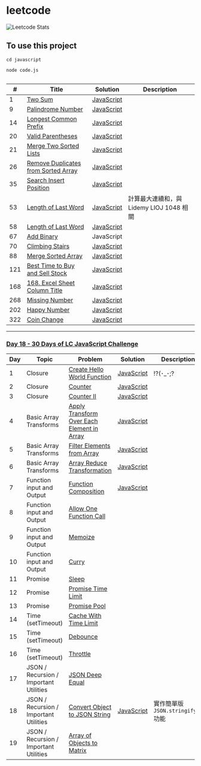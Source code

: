 # leetcode

![Leetcode Stats](https://leetcode.card.workers.dev/?username=roroiii&theme=unicorn&extension=activity)

## To use this project

`cd javascript`

`node code.js`

##

| #   | Title                                                                                                                 | Solution                                                                      | Description                              |
| --- | --------------------------------------------------------------------------------------------------------------------- | ----------------------------------------------------------------------------- | ---------------------------------------- |
| 1   | [Two Sum](https://leetcode.com/problems/two-sum/description/)                                                         | [JavaScript](https://github.com/roroiii/leetcode/blob/main/javascript/001.js) |
| 9   | [Palindrome Number](https://leetcode.com/problems/palindrome-number/description/)                                     | [JavaScript](https://github.com/roroiii/leetcode/blob/main/javascript/009.js) |
| 14  | [Longest Common Prefix](https://leetcode.com/problems/longest-common-prefix/description/)                             | [JavaScript](https://github.com/roroiii/leetcode/blob/main/javascript/014.js) |
| 20  | [Valid Parentheses](https://leetcode.com/problems/valid-parentheses/description/)                                     | [JavaScript](https://github.com/roroiii/leetcode/blob/main/javascript/020.js) |
| 21  | [Merge Two Sorted Lists](https://leetcode.com/problems/merge-two-sorted-lists/description/)                           | [JavaScript](https://github.com/roroiii/leetcode/blob/main/javascript/021.js) |
| 26  | [Remove Duplicates from Sorted Array](https://leetcode.com/problems/remove-duplicates-from-sorted-array/description/) | [JavaScript](https://github.com/roroiii/leetcode/blob/main/javascript/026.js) |
| 35  | [Search Insert Position](https://leetcode.com/problems/search-insert-position/description/)                           | [JavaScript](https://github.com/roroiii/leetcode/blob/main/javascript/035.js) |
| 53  | [Length of Last Word](https://leetcode.com/problems/length-of-last-word/description/)                                 | [JavaScript](https://github.com/roroiii/leetcode/blob/main/javascript/053.js) | 計算最大連續和，與 Lidemy LIOJ 1048 相關 |
| 58  | [Length of Last Word](https://leetcode.com/problems/length-of-last-word/description/)                                 | [JavaScript](https://github.com/roroiii/leetcode/blob/main/javascript/058.js) |
| 67  | [Add Binary](https://leetcode.com/problems/length-of-last-word/description/)                                          | JavaScript                                                                    |
| 70  | [Climbing Stairs](https://leetcode.com/problems/climbing-stairs/description/)                                         | [JavaScript](https://github.com/roroiii/leetcode/blob/main/javascript/070.js) |
| 88  | [Merge Sorted Array](https://leetcode.com/problems/merge-sorted-array/)                                               | [JavaScript](https://github.com/roroiii/leetcode/blob/main/javascript/088.js) |
| 121 | [Best Time to Buy and Sell Stock](https://leetcode.com/problems/best-time-to-buy-and-sell-stock/)                     | [JavaScript](https://github.com/roroiii/leetcode/blob/main/javascript/121.js) |
| 168 | [168. Excel Sheet Column Title](https://leetcode.com/problems/best-time-to-buy-and-sell-stock/)                       | [JavaScript](https://github.com/roroiii/leetcode/blob/main/javascript/168.js) |
| 268 | [Missing Number](https://leetcode.com/problems/missing-number/description/)                                           | [JavaScript](https://github.com/roroiii/leetcode/blob/main/javascript/268.js) |
| 202 | [Happy Number](https://leetcode.com/problems/happy-number/description/)                                               | [JavaScript](https://github.com/roroiii/leetcode/blob/main/javascript/202.js) |
| 322 | [Coin Change](https://leetcode.com/problems/coin-change/description/)                                                 | [JavaScript](https://github.com/roroiii/leetcode/blob/main/javascript/322.js) |

---

### [Day 18 - 30 Days of LC JavaScript Challenge](https://leetcode.com/discuss/study-guide/3458761/Day-18-30-Days-of-LC-JavaScript-Challenge)

| Day | Topic                                  | Problem                                                                    | Solution                                                                       | Description                        |
| --- | -------------------------------------- | -------------------------------------------------------------------------- | ------------------------------------------------------------------------------ | ---------------------------------- |
| 1   | Closure                                | [Create Hello World Function](https://datayi.cn/w/QPDw0kJR)                | [JavaScript](https://github.com/roroiii/leetcode/blob/main/javascript/2667.js) | !?(･\_･;?                          |
| 2   | Closure                                | [Counter](https://datayi.cn/w/xogkVqBo)                                    | [JavaScript](https://github.com/roroiii/leetcode/blob/main/javascript/2620.js) |                                    |
| 3   | Closure                                | [Counter II](https://datayi.cn/w/xRxVYOXo)                                 | [JavaScript](https://github.com/roroiii/leetcode/blob/main/javascript/2665.js) |                                    |
| 4   | Basic Array Transforms                 | [Apply Transform Over Each Element in Array](https://datayi.cn/w/noqbNOv9) | [JavaScript](https://github.com/roroiii/leetcode/blob/main/javascript/2635.js) |                                    |
| 5   | Basic Array Transforms                 | [Filter Elements from Array](https://datayi.cn/w/a9a5VZr9)                 | [JavaScript](https://github.com/roroiii/leetcode/blob/main/javascript/2634.js) |                                    |
| 6   | Basic Array Transforms                 | [ Array Reduce Transformation](https://datayi.cn/w/nPN45jD9)               | [JavaScript](https://github.com/roroiii/leetcode/blob/main/javascript/2626.js) |                                    |
| 7   | Function input and Output              | [Function Composition](https://datayi.cn/w/4PY7wZM9)                       | [JavaScript](https://github.com/roroiii/leetcode/blob/main/javascript/2629.js) |                                    |
| 8   | Function input and Output              | [Allow One Function Call](https://datayi.cn/w/a9By01Oo)                    |                                                                                |                                    |
| 9   | Function input and Output              | [Memoize](https://datayi.cn/w/nRbADVd9)                                    |                                                                                |                                    |
| 10  | Function input and Output              | [Curry](https://datayi.cn/w/QRekxgjo)                                      |                                                                                |                                    |
| 11  | Promise                                | [Sleep](https://datayi.cn/w/5Rp2Wmzo)                                      |                                                                                |                                    |
| 12  | Promise                                | [Promise Time Limit](https://datayi.cn/w/nombN5Z9)                         |                                                                                |                                    |
| 13  | Promise                                | [Promise Pool](https://datayi.cn/w/3oLQwOg9)                               |                                                                                |                                    |
| 14  | Time (setTimeout)                      | [Cache With Time Limit](https://datayi.cn/w/1P64Enz9)                      |                                                                                |                                    |
| 15  | Time (setTimeout)                      | [Debounce](https://datayi.cn/w/AovN2Ojo)                                   |                                                                                |                                    |
| 16  | Time (setTimeout)                      | [Throttle](https://datayi.cn/w/bR7jOnr9)                                   |                                                                                |                                    |
| 17  | JSON / Recursion / Important Utilities | [JSON Deep Equal](https://datayi.cn/w/4PKqJ0z9)                            |                                                                                |                                    |
| 18  | JSON / Recursion / Important Utilities | [Convert Object to JSON String](https://datayi.cn/w/GPnkNmWo)              | [JavaScript](https://github.com/roroiii/leetcode/blob/main/javascript/2633.js) | 實作簡單版 `JSON.stringify()` 功能 |
| 19  | JSON / Recursion / Important Utilities | [Array of Objects to Matrix](https://datayi.cn/w/EoZk0Zy9)                 |                                                                                |                                    |
